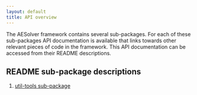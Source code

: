 ```yaml
---
layout: default
title: API overview
---
```


The AESolver framework contains several sub-packages.
For each of these sub-packages API documentation is available that links towards other relevant pieces of code in the framework. This API documentation can be accessed from their README descriptions.

## README sub-package descriptions

1. [util-tools sub-package](/apidoc-util-tools/)
